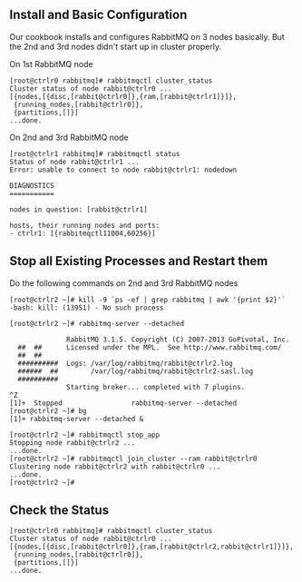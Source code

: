 ## Install and Basic Configuration
Our cookbook installs and configures RabbitMQ on 3 nodes basically. But the 2nd and 3rd nodes didn't start up in cluster properly.

On 1st RabbitMQ node    

	[root@ctrlr0 rabbitmq]# rabbitmqctl cluster_status
	Cluster status of node rabbit@ctrlr0 ...
	[{nodes,[{disc,[rabbit@ctrlr0]},{ram,[rabbit@ctrlr1]}]},
	 {running_nodes,[rabbit@ctrlr0]},
	 {partitions,[]}]
	...done.
	
On 2nd and 3rd RabbitMQ node

	[root@ctrlr1 rabbitmq]# rabbitmqctl status
	Status of node rabbit@ctrlr1 ...
	Error: unable to connect to node rabbit@ctrlr1: nodedown
	
	DIAGNOSTICS
	===========
	
	nodes in question: [rabbit@ctrlr1]
	
	hosts, their running nodes and ports:
	- ctrlr1: [{rabbitmqctl11004,60256}]
	
## Stop all Existing Processes and Restart them
Do the following commands on 2nd and 3rd RabbitMQ nodes

	[root@ctrlr2 ~]# kill -9 `ps -ef | grep rabbitmq | awk '{print $2}'`
	-bash: kill: (13951) - No such process
	
	[root@ctrlr2 ~]# rabbitmq-server --detached
	
	              RabbitMQ 3.1.5. Copyright (C) 2007-2013 GoPivotal, Inc.
	  ##  ##      Licensed under the MPL.  See http://www.rabbitmq.com/
	  ##  ##
	  ##########  Logs: /var/log/rabbitmq/rabbit@ctrlr2.log
	  ######  ##        /var/log/rabbitmq/rabbit@ctrlr2-sasl.log
	  ##########
	              Starting broker... completed with 7 plugins.
	^Z
	[1]+  Stopped                 rabbitmq-server --detached
	[root@ctrlr2 ~]# bg
	[1]+ rabbitmq-server --detached &
	
	[root@ctrlr2 ~]# rabbitmqctl stop_app
	Stopping node rabbit@ctrlr2 ...
	...done.
	[root@ctrlr2 ~]# rabbitmqctl join_cluster --ram rabbit@ctrlr0
	Clustering node rabbit@ctrlr2 with rabbit@ctrlr0 ...
	...done.
	[root@ctrlr2 ~]# 
	
## Check the Status

	[root@ctrlr0 rabbitmq]# rabbitmqctl cluster_status
	Cluster status of node rabbit@ctrlr0 ...
	[{nodes,[{disc,[rabbit@ctrlr0]},{ram,[rabbit@ctrlr2,rabbit@ctrlr1]}]},
	 {running_nodes,[rabbit@ctrlr0]},
	 {partitions,[]}]
	...done.
	
